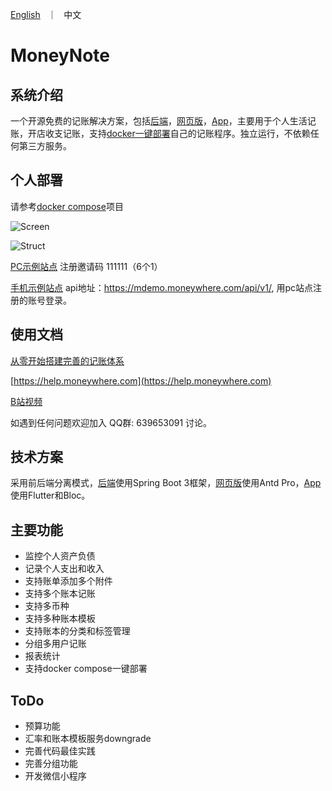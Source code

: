 <p align="left">
    <a href="README_en.md">English</a> &nbsp ｜ &nbsp 中文
</p>

# MoneyNote

## 系统介绍

一个开源免费的记账解决方案，包括[后端](https://github.com/getmoneynote/moneynote-api)，[网页版](https://github.com/getmoneynote/moneywhere-user-fe)，[App](https://github.com/getmoneynote/moneywhere_user_flutter)，主要用于个人生活记账，开店收支记账，支持[docker一键部署](https://github.com/getmoneynote/docker-compose-moneywhere)自己的记账程序。独立运行，不依赖任何第三方服务。

## 个人部署
请参考[docker compose](https://github.com/getmoneynote/docker-compose-moneywhere)项目

![Screen](https://raw.githubusercontent.com/getmoneynote/moneynote-api/main/screencapture.png "Screen Shot")


![Struct](https://raw.githubusercontent.com/getmoneynote/docker-compose-moneywhere/main/struct.png "Struct")

[PC示例站点](https://demo.moneywhere.com)  注册邀请码 111111（6个1）

[手机示例站点](https://mdemo.moneywhere.com)   api地址：https://mdemo.moneywhere.com/api/v1/, 用pc站点注册的账号登录。

## 使用文档
[从零开始搭建完善的记账体系](https://sspai.com/post/58025)

[https://help.moneywhere.com](https://help.moneywhere.com)

[B站视频](https://www.bilibili.com/video/BV1vz4y1i7dz)

如遇到任何问题欢迎加入 QQ群: 639653091 讨论。

## 技术方案
采用前后端分离模式，[后端](https://github.com/getmoneynote/moneynote-api)使用Spring Boot 3框架，[网页版](https://github.com/getmoneynote/moneywhere-user-fe)使用Antd Pro，[App](https://github.com/getmoneynote/moneywhere_user_flutter)使用Flutter和Bloc。

## 主要功能

- 监控个人资产负债
- 记录个人支出和收入
- 支持账单添加多个附件
- 支持多个账本记账
- 支持多币种
- 支持多种账本模板
- 支持账本的分类和标签管理
- 分组多用户记账
- 报表统计
- 支持docker compose一键部署

## ToDo
- 预算功能
- 汇率和账本模板服务downgrade
- 完善代码最佳实践
- 完善分组功能
- 开发微信小程序
